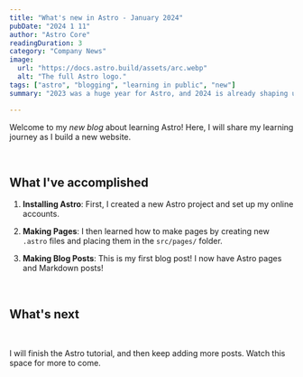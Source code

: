 ```yaml
---
title: "What's new in Astro - January 2024"
pubDate: "2024 1 11"
author: "Astro Core"
readingDuration: 3
category: "Company News"
image:
  url: "https://docs.astro.build/assets/arc.webp"
  alt: "The full Astro logo."
tags: ["astro", "blogging", "learning in public", "new"]
summary: "2023 was a huge year for Astro, and 2024 is already shaping up to be even bigger. Let’s dive into the updates! New this month in both Astro and Starlight docs: dedicated community resource pages. Check out the community-produced educational summary about Astro, and the growing list of Starlight summary. Catch up on some of the classic talks, interviews, and streams you might have missed. Our weekly Discord call “Talking and Doc’ing” is a chance for you to watch Team Docs work in public, jump in a shared Codespace or Gitpod Workspace, and contribute to the docs live, together."

---
```


Welcome to my _new blog_ about learning Astro! Here, I will share my learning journey as I build a new website.

<p>&nbsp;</p>

## What I've accomplished

1. **Installing Astro**: First, I created a new Astro project and set up my online accounts.

2. **Making Pages**: I then learned how to make pages by creating new `.astro` files and placing them in the `src/pages/` folder.

3. **Making Blog Posts**: This is my first blog post! I now have Astro pages and Markdown posts!

<p>&nbsp;</p>

## What's next

<p>&nbsp;</p>

I will finish the Astro tutorial, and then keep adding more posts. Watch this space for more to come.

<p>&nbsp;</p>
<p>&nbsp;</p>
<p>&nbsp;</p>
